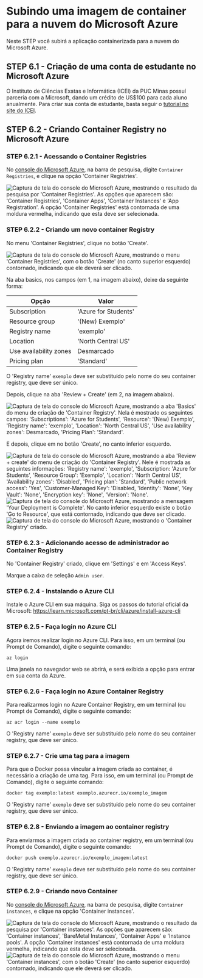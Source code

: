 # Subindo uma imagem de container para a nuvem do Microsoft Azure

Neste STEP você subirá a aplicação containerizada para a nuvem do Microsoft Azure.

## STEP 6.1 - Criação de uma conta de estudante no Microsoft Azure

O Instituto de Ciências Exatas e Informática (ICEI) da PUC Minas possuí parceria com a Microsoft, dando um crédito de US$100 para cada aluno anualmente. Para criar sua conta de estudante, basta seguir o [tutorial no site do ICEI](https://icei.pucminas.br/index.php/azurepucminas).

## STEP 6.2 - Criando Container Registry no Microsoft Azure

### STEP 6.2.1 - Acessando o Container Registries

No [console do Microsoft Azure](https://portal.azure.com/), na barra de pesquisa, digite ```Container Registries```, e clique na opção 'Container Registries'. 

<img src="../imagens/pesquisar-container-registries-azure.png" alt="Captura de tela do console do Microsoft Azure, mostrando o resultado da pesquisa por 'Container Registries'. As opções que aparecem são: 'Container Registries', 'Container Apps', 'Container Instances' e 'App Registration'. A opção 'Container Registries' está contornada de uma moldura vermelha, indicando que esta deve ser selecionada.">

### STEP 6.2.2 - Criando um novo container Registry

No menu 'Container Registries', clique no botão 'Create'.

<img src="../imagens/criar-container-registry-azure.png" alt="Captura de tela do console do Microsoft Azure, mostrando o menu 'Container Registries', com o botão 'Create' (no canto superior esquerdo) contornado, indicando que ele deverá ser clicado.">

Na aba basics, nos campos (em 1, na imagem abaixo), deixe da seguinte forma:

| Opção                  | Valor                |
|------------------------|----------------------|
| Subscription           | 'Azure for Students' |
| Resource group         | '(New) Exemplo'      |
| Registry name          | 'exemplo'            |
| Location               | 'North Central US'   |
| Use availability zones | Desmarcado           |
| Pricing plan           | 'Standard'           |

O 'Registry name' ```exemplo``` deve ser substituído pelo nome do seu container registry, que deve ser único.

Depois, clique na aba 'Review + Create' (em 2, na imagem abaixo).

<img src="../imagens/criar-container-registry-basic.png" alt="Captura de tela do console do Microsoft Azure, mostrando a aba 'Basics' do menu de criação de 'Container Registry'. Nela é mostrado os seguintes campos: 'Subscriptions': 'Azure for Students', 'Resource': '(New) Exemplo', 'Registry name': 'exemplo', 'Location': 'North Central US', 'Use availability zones': Desmarcado, 'Pricing Plan': 'Standard'.">

E depois, clique em no botão 'Create', no canto inferior esquerdo.

<img src="../imagens/criar-container-registry-review-create.png" alt="Captura de tela do console do Microsoft Azure, mostrando a aba 'Review + create' do menu de criação do 'Container Registry'. Nele é mostrada as seguintes informações: 'Registry name': 'exemplo', 'Subscription: 'Azure for Students', 'Resource Group': 'Exemplo', 'Location': 'North Central US', 'Availability zones': 'Disabled', 'Pricing plan': 'Standard', 'Public network access': 'Yes', 'Customer-Managed Key': 'Disabled, 'Identity': 'None', 'Key Vault': 'None', 'Encryption key': 'None', 'Version': 'None'.">

<img src="../imagens/your-deployment-is-complete-azure.png" alt="Captura de tela do console do Microsoft Azure, mostrando a mensagem 'Your Deployment is Complete'. No canto inferior esquerdo existe o botão 'Go to Resource', que está contornado, indicando que deve ser clicado.">

<img src="../imagens/registry-criado-azure.png" alt="Captura de tela do console do Microsoft Azure, mostrando o 'Container Registry' criado.">

### STEP 6.2.3 - Adicionando acesso de administrador ao Container Registry

No 'Container Registry' criado, clique em 'Settings' e em 'Access Keys'.

Marque a caixa de seleção ```Admin user```.

### STEP 6.2.4 - Instalando o Azure CLI

Instale o Azure CLI em sua máquina. Siga os passos do tutorial oficial da Microsoft: https://learn.microsoft.com/pt-br/cli/azure/install-azure-cli

### STEP 6.2.5 - Faça login no Azure CLI

Agora iremos realizar login no Azure CLI. Para isso, em um terminal (ou Prompt de Comando), digite o seguinte comando:

```
az login
```

Uma janela no navegador web se abrirá, e será exibida a opção para entrar em sua conta da Azure.

### STEP 6.2.6 - Faça login no Azure Container Registry

Para realizarmos login no Azure Container Registry, em um terminal (ou Prompt de Comando), digite o seguinte comando:

```
az acr login --name exemplo
```

O 'Registry name' ```exemplo``` deve ser substituído pelo nome do seu container registry, que deve ser único.

### STEP 6.2.7 - Crie uma tag para a imagem

Para que o Docker possa vincular a imagem criada ao container, é necessário a criação de uma tag. Para isso, em um terminal (ou Prompt de Comando), digite o seguinte comando:

```
docker tag exemplo:latest exemplo.azurecr.io/exemplo_imagem
```

O 'Registry name' ```exemplo``` deve ser substituído pelo nome do seu container registry, que deve ser único.

### STEP 6.2.8 - Enviando a imagem ao container registry

Para enviarmos a imagem criada ao container registry, em um terminal (ou Prompt de Comando), digite o seguinte comando:

```
docker push exemplo.azurecr.io/exemplo_imagem:latest
```

O 'Registry name' ```exemplo``` deve ser substituído pelo nome do seu container registry, que deve ser único.

### STEP 6.2.9 - Criando novo Container

No [console do Microsoft Azure](https://portal.azure.com/), na barra de pesquisa, digite ```Container instances```, e clique na opção 'Container instances'.

<img src="../imagens/pesquisar-container-registries-azure.png" alt="Captura de tela do console do Microsoft Azure, mostrando o resultado da pesquisa por 'Container instances'. As opções que aparecem são: 'Container instances', 'BareMetal Instances', 'Container Apps' e 'Instance pools'. A opção 'Container instances' está contornada de uma moldura vermelha, indicando que esta deve ser selecionada.">

<img src="../imagens/criar-container-instance-azure.png" alt="Captura de tela do console do Microsoft Azure, mostrando o menu 'Container instances', com o botão 'Create' (no canto superior esquerdo) contornado, indicando que ele deverá ser clicado.">